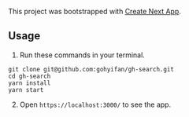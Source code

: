 This project was bootstrapped with [Create Next App](https://create-next-app.js.org).

## Usage

1. Run these commands in your terminal.
```
git clone git@github.com:gohyifan/gh-search.git
cd gh-search
yarn install
yarn start
```

2. Open `https://localhost:3000/` to see the app.
